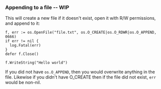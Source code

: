 ### Appending to a file -- WIP

This will create a new file if it doesn't exist, open it with R/W permissions, and append to it:

~~~~
f, err := os.OpenFile("file.txt", os.O_CREATE|os.O_RDWR|os.O_APPEND, 0666)
if err != nil {
  log.Fatal(err)
}
defer f.Close()

f.WriteString("Hello world")
~~~~

If you did not have `os.O_APPEND`, then you would overwrite anything in the file. Likewise if you didn't have O_CREATE then if the file did not exist, `err` would be non-nil.